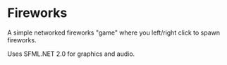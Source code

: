 Fireworks
=========

A simple networked fireworks "game" where you left/right click to spawn fireworks.

Uses SFML.NET 2.0 for graphics and audio.